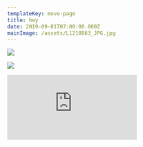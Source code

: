 ```yaml
---
templateKey: move-page
title: hey
date: 2019-09-01T07:00:00.000Z
mainImage: /assets/L1210863_JPG.jpg
---
```

![](/assets/_-3.png)

<div class="lines-2"></div>

![](/assets/_-2.png)

<div class="lines-2"></div>

<div class="lines-2"></div>

<div class="video-container"><iframe src="https://www.youtube.com/embed/ZSTMOhIZzN0" class="video" frameborder="0" allow="accelerometer; autoplay; encrypted-media; gyroscope; picture-in-picture" allowfullscreen></iframe></div>

<div class="lines-3"></div>
